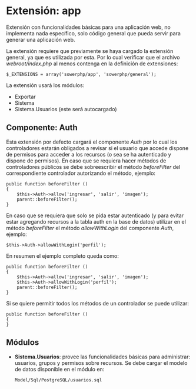 Extensión: app
==============

Extensión con funcionalidades básicas para una aplicación web, no implementa
nada específico, solo código general que pueda servir para generar una
aplicación web.

La extensión requiere que previamente se haya cargado la extensión general, ya
que es utilizada por esta. Por lo cual verificar que el archivo
*webroot/index.php* al menos contenga en la definición de extensiones:

	$_EXTENSIONS = array('sowerphp/app', 'sowerphp/general');

La extensión usará los módulos:

-	Exportar
-	Sistema
-	Sistema.Usuarios (este será autocargado)

Componente: Auth
----------------

Esta extensión por defecto cargará el componente *Auth* por lo cual los
controladores estarán obligados a revisar si el usuario que accede dispone de
permisos para acceder a los recursos (o sea se ha autenticado y dispone de
permisos). En caso que se requiera hacer métodos de controladores públicos se
debe sobreescribir el método *beforeFilter* del correspondiente controlador
autorizando el método, ejemplo:

	public function beforeFilter ()
	{
		$this->Auth->allow('ingresar', 'salir', 'imagen');
		parent::beforeFilter();
	}

En caso que se requiera que solo se pida estar autenticado (y para evitar estar
agregando recursos a la tabla auth en la base de datos) utilizar en el método
*beforeFilter* el método *allowWithLogin* del componente *Auth*, ejemplo:

	$this->Auth->allowWithLogin('perfil');

En resumen el ejemplo completo queda como:

	public function beforeFilter ()
	{
		$this->Auth->allow('ingresar', 'salir', 'imagen');
		$this->Auth->allowWithLogin('perfil');
		parent::beforeFilter();
	}

Si se quiere permitir todos los métodos de un controlador se puede utilizar:

	public function beforeFilter ()
	{
	}
	
Módulos
-------

-	**Sistema.Usuarios**: provee las funcionalidades básicas para
	administrar: usuarios, grupos y permisos sobre recursos. Se debe cargar
	el modelo de datos disponible en el módulo en:

		Model/Sql/PostgreSQL/usuarios.sql
